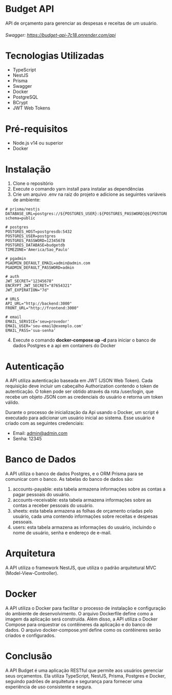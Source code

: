# Budget API

API de orçamento para gerenciar as despesas e receitas de um usuário.

###### Swagger: https://budget-api-7c18.onrender.com/api

# Tecnologias Utilizadas
- TypeScript
- NestJS
- Prisma
- Swagger
- Docker
- PostgreSQL
- BCrypt
- JWT Web Tokens

# Pré-requisitos
- Node.js v14 ou superior
- Docker

# Instalação

1. Clone o repositório
2. Execute o comando yarn install para instalar as dependências
3. Crie um arquivo .env na raiz do projeto e adicione as seguintes variáveis de ambiente:

```properties
# prisma/nestjs
DATABASE_URL=postgres://${POSTGRES_USER}:${POSTGRES_PASSWORD}@${POSTGRES_HOST}/${POSTGRES_DATABASE}?schema=public

# postgres
POSTGRES_HOST=postgresdb:5432
POSTGRES_USER=postgres
POSTGRES_PASSWORD=12345678
POSTGRES_DATABASE=budgetdb
TIMEZONE='America/Sao_Paulo'

# pgadmin
PGADMIN_DEFAULT_EMAIL=admin@admin.com
PGADMIN_DEFAULT_PASSWORD=admin

# auth
JWT_SECRET="12345678"
ENCRYPT_JWT_SECRET="87654321"
JWT_EXPIRATION="7d"

# URLS
API_URL="http://backend:3000"
FRONT_URL="http://frontend:3000"

# email
EMAIL_SERVICE='seu=provedor'
EMAIL_USER='seu-email@exemplo.com'
EMAIL_PASS='sua-senha'

```

4. Execute o comando **docker-compose up -d** para iniciar o banco de dados Postgres e a api em containers do Docker



# Autenticação
A API utiliza autenticação baseada em JWT (JSON Web Token). Cada requisição deve incluir um cabeçalho Authorization contendo o token de autenticação. O token pode ser obtido através da rota /user/login, que recebe um objeto JSON com as credenciais do usuário e retorna um token válido.

Durante o processo de inicialização da Api usando o Docker, um script é executado para adicionar um usuário inicial ao sistema. Esse usuário é criado com as seguintes credenciais:

- Email: admin@admin.com
- Senha: 12345

# Banco de Dados
A API utiliza o banco de dados Postgres, e o ORM Prisma para se comunicar com o banco. As tabelas do banco de dados são:

1. accounts-payable: esta tabela armazena informações sobre as contas a pagar pessoais do usuário.
2. accounts-receivable: esta tabela armazena informações sobre as contas a receber pessoais do usuário.
3. sheets: esta tabela armazena as folhas de orçamento criadas pelo usuário, cada uma contendo informações sobre receitas e despesas pessoais. 
4. users: esta tabela armazena as informações do usuário, incluindo o nome de usuário, senha e endereço de e-mail.


# Arquitetura
A API utiliza o framework NestJS, que utiliza o padrão arquitetural MVC (Model-View-Controller). 

# Docker
A API utiliza o Docker para facilitar o processo de instalação e configuração do ambiente de desenvolvimento. O arquivo Dockerfile define como a imagem da aplicação será construída. Além disso, a API utiliza o Docker Compose para orquestrar os contêineres da aplicação e do banco de dados. O arquivo docker-compose.yml define como os contêineres serão criados e configurados.

# Conclusão
A API Budget é uma aplicação RESTful que permite aos usuários gerenciar seus orçamentos. Ela utiliza TypeScript, NestJS, Prisma, Postgres e Docker, seguindo padrões de arquitetura e segurança para fornecer uma experiência de uso consistente e segura.
